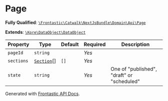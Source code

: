 #  Page

**Fully Qualified**: [`\Frontastic\Catwalk\NextJsBundle\Domain\Api\Page`](../../../../../src/php/NextJsBundle/Domain/Api/Page.php)

**Extends**: [`\Kore\DataObject\DataObject`](https://github.com/kore/DataObject)

Property|Type|Default|Required|Description
--------|----|-------|--------|-----------
`pageId` | `string` |  | *Yes* | 
`sections` | [`Section`](Section.md)[] | `[]` | *Yes* | 
`state` | `string` |  | *Yes* | One of "published", "draft" or "scheduled"

Generated with [Frontastic API Docs](https://github.com/FrontasticGmbH/apidocs).
